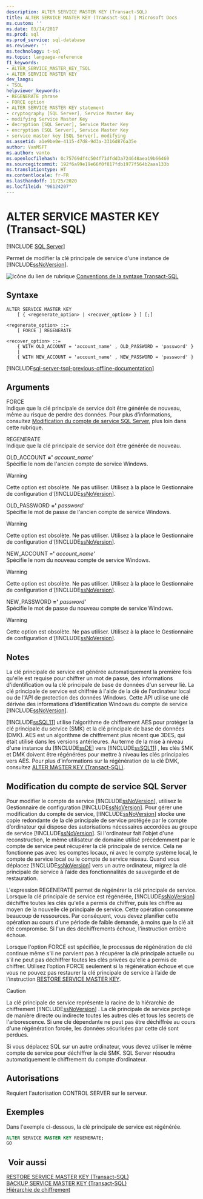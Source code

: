 ```yaml
---
description: ALTER SERVICE MASTER KEY (Transact-SQL)
title: ALTER SERVICE MASTER KEY (Transact-SQL) | Microsoft Docs
ms.custom: ''
ms.date: 03/14/2017
ms.prod: sql
ms.prod_service: sql-database
ms.reviewer: ''
ms.technology: t-sql
ms.topic: language-reference
f1_keywords:
- ALTER_SERVICE_MASTER_KEY_TSQL
- ALTER SERVICE MASTER KEY
dev_langs:
- TSQL
helpviewer_keywords:
- REGENERATE phrase
- FORCE option
- ALTER SERVICE MASTER KEY statement
- cryptography [SQL Server], Service Master Key
- modifying Service Master Key
- decryption [SQL Server], Service Master Key
- encryption [SQL Server], Service Master Key
- service master key [SQL Server], modifying
ms.assetid: a1e9be0e-4115-47d8-9d3a-3316d876a35e
author: VanMSFT
ms.author: vanto
ms.openlocfilehash: 0c75769df4c504f71dfdd3a724648aea19b66460
ms.sourcegitcommit: 192f6a99e19e66f0f817fdb1977f564b2aaa133b
ms.translationtype: HT
ms.contentlocale: fr-FR
ms.lasthandoff: 11/25/2020
ms.locfileid: "96124207"
---
```

# <a name="alter-service-master-key-transact-sql"></a>ALTER SERVICE MASTER KEY (Transact-SQL)
[!INCLUDE [SQL Server](../../includes/applies-to-version/sqlserver.md)]

  Permet de modifier la clé principale de service d'une instance de [!INCLUDE[ssNoVersion](../../includes/ssnoversion-md.md)].  
  
 ![Icône du lien de rubrique](../../database-engine/configure-windows/media/topic-link.gif "Icône du lien de rubrique") [Conventions de la syntaxe Transact-SQL](../../t-sql/language-elements/transact-sql-syntax-conventions-transact-sql.md)  
  
## <a name="syntax"></a>Syntaxe  
  
```syntaxsql
ALTER SERVICE MASTER KEY   
    [ { <regenerate_option> | <recover_option> } ] [;]  
  
<regenerate_option> ::=  
    [ FORCE ] REGENERATE  
  
<recover_option> ::=  
    { WITH OLD_ACCOUNT = 'account_name' , OLD_PASSWORD = 'password' }  
    |      
    { WITH NEW_ACCOUNT = 'account_name' , NEW_PASSWORD = 'password' }  
```  
  

[!INCLUDE[sql-server-tsql-previous-offline-documentation](../../includes/sql-server-tsql-previous-offline-documentation.md)]

## <a name="arguments"></a>Arguments
 FORCE  
 Indique que la clé principale de service doit être générée de nouveau, même au risque de perdre des données. Pour plus d’informations, consultez [Modification du compte de service SQL Server](#_changing), plus loin dans cette rubrique.  
  
 REGENERATE  
 Indique que la clé principale de service doit être générée de nouveau.  
  
 OLD_ACCOUNT **='** _account_name_*_'_*  
 Spécifie le nom de l'ancien compte de service Windows.  
  
> [!WARNING]  
>  Cette option est obsolète. Ne pas utiliser. Utilisez à la place le Gestionnaire de configuration d'[!INCLUDE[ssNoVersion](../../includes/ssnoversion-md.md)].  
  
 OLD_PASSWORD **='** _password_*_'_*  
 Spécifie le mot de passe de l'ancien compte de service Windows.  
  
> [!WARNING]  
>  Cette option est obsolète. Ne pas utiliser. Utilisez à la place le Gestionnaire de configuration d'[!INCLUDE[ssNoVersion](../../includes/ssnoversion-md.md)].  
  
 NEW_ACCOUNT **='** _account_name_*_'_*  
 Spécifie le nom du nouveau compte de service Windows.  
  
> [!WARNING]  
>  Cette option est obsolète. Ne pas utiliser. Utilisez à la place le Gestionnaire de configuration d'[!INCLUDE[ssNoVersion](../../includes/ssnoversion-md.md)].  
  
 NEW_PASSWORD **='** _password_*_'_*  
 Spécifie le mot de passe du nouveau compte de service Windows.  
  
> [!WARNING]  
>  Cette option est obsolète. Ne pas utiliser. Utilisez à la place le Gestionnaire de configuration d'[!INCLUDE[ssNoVersion](../../includes/ssnoversion-md.md)].  
  
## <a name="remarks"></a>Notes  
 La clé principale de service est générée automatiquement la première fois qu'elle est requise pour chiffrer un mot de passe, des informations d'identification ou la clé principale de base de données d'un serveur lié. La clé principale de service est chiffrée à l'aide de la clé de l'ordinateur local ou de l'API de protection des données Windows. Cette API utilise une clé dérivée des informations d'identification Windows du compte de service [!INCLUDE[ssNoVersion](../../includes/ssnoversion-md.md)].  
  
 [!INCLUDE[ssSQL11](../../includes/sssql11-md.md)] utilise l’algorithme de chiffrement AES pour protéger la clé principale du service (SMK) et la clé principale de base de données (DMK). AES est un algorithme de chiffrement plus récent que 3DES, qui était utilisé dans les versions antérieures. Au terme de la mise à niveau d'une instance du [!INCLUDE[ssDE](../../includes/ssde-md.md)] vers [!INCLUDE[ssSQL11](../../includes/sssql11-md.md)] , les clés SMK et DMK doivent être régénérées pour mettre à niveau les clés principales vers AES. Pour plus d’informations sur la régénération de la clé DMK, consultez [ALTER MASTER KEY &#40;Transact-SQL&#41;](../../t-sql/statements/alter-master-key-transact-sql.md).  
  
##  <a name="changing-the-sql-server-service-account"></a><a name="_changing"></a> Modification du compte de service SQL Server  
 Pour modifier le compte de service [!INCLUDE[ssNoVersion](../../includes/ssnoversion-md.md)], utilisez le Gestionnaire de configuration [!INCLUDE[ssNoVersion](../../includes/ssnoversion-md.md)]. Pour gérer une modification du compte de service, [!INCLUDE[ssNoVersion](../../includes/ssnoversion-md.md)] stocke une copie redondante de la clé principale de service protégée par le compte d’ordinateur qui dispose des autorisations nécessaires accordées au groupe de service [!INCLUDE[ssNoVersion](../../includes/ssnoversion-md.md)]. Si l'ordinateur fait l'objet d'une reconstruction, le même utilisateur de domaine utilisé précédemment par le compte de service peut récupérer la clé principale de service. Cela ne fonctionne pas avec les comptes locaux, ni avec le compte système local, le compte de service local ou le compte de service réseau. Quand vous déplacez [!INCLUDE[ssNoVersion](../../includes/ssnoversion-md.md)] vers un autre ordinateur, migrez la clé principale de service à l’aide des fonctionnalités de sauvegarde et de restauration.  
  
 L'expression REGENERATE permet de régénérer la clé principale de service. Lorsque la clé principale de service est régénérée, [!INCLUDE[ssNoVersion](../../includes/ssnoversion-md.md)] déchiffre toutes les clés qu'elle a permis de chiffrer, puis les chiffre au moyen de la nouvelle clé principale de service. Cette opération consomme beaucoup de ressources. Par conséquent, vous devez planifier cette opération au cours d'une période de faible demande, à moins que la clé ait été compromise. Si l'un des déchiffrements échoue, l'instruction entière échoue.  
  
 Lorsque l'option FORCE est spécifiée, le processus de régénération de clé continue même s'il ne parvient pas à récupérer la clé principale actuelle ou s'il ne peut pas déchiffrer toutes les clés privées qu'elle a permis de chiffrer. Utilisez l’option FORCE seulement si la régénération échoue et que vous ne pouvez pas restaurer la clé principale de service à l’aide de l’instruction [RESTORE SERVICE MASTER KEY](../../t-sql/statements/restore-service-master-key-transact-sql.md).  
  
> [!CAUTION]  
>  La clé principale de service représente la racine de la hiérarchie de chiffrement [!INCLUDE[ssNoVersion](../../includes/ssnoversion-md.md)] . La clé principale de service protège de manière directe ou indirecte toutes les autres clés et tous les secrets de l'arborescence. Si une clé dépendante ne peut pas être déchiffrée au cours d'une régénération forcée, les données sécurisées par cette clé sont perdues.  
  
 Si vous déplacez SQL sur un autre ordinateur, vous devez utiliser le même compte de service pour déchiffrer la clé SMK. SQL Server résoudra automatiquement le chiffrement du compte d’ordinateur.  
  
## <a name="permissions"></a>Autorisations  
 Requiert l'autorisation CONTROL SERVER sur le serveur.  
  
## <a name="examples"></a>Exemples  
 Dans l'exemple ci-dessous, la clé principale de service est régénérée.  
  
```sql  
ALTER SERVICE MASTER KEY REGENERATE;  
GO  
```  
  
## <a name="see-also"></a> Voir aussi  
 [RESTORE SERVICE MASTER KEY &#40;Transact-SQL&#41;](../../t-sql/statements/restore-service-master-key-transact-sql.md)   
 [BACKUP SERVICE MASTER KEY &#40;Transact-SQL&#41;](../../t-sql/statements/backup-service-master-key-transact-sql.md)   
 [Hiérarchie de chiffrement](../../relational-databases/security/encryption/encryption-hierarchy.md)  
  
  
